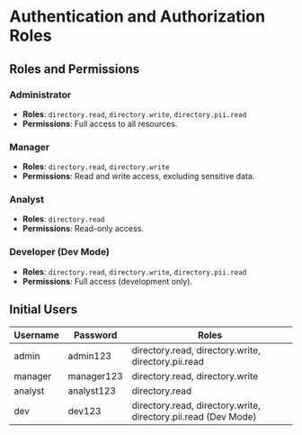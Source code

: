 # Authentication and Authorization Roles

## Roles and Permissions

### Administrator
- **Roles**: `directory.read`, `directory.write`, `directory.pii.read`
- **Permissions**: Full access to all resources.

### Manager
- **Roles**: `directory.read`, `directory.write`
- **Permissions**: Read and write access, excluding sensitive data.

### Analyst
- **Roles**: `directory.read`
- **Permissions**: Read-only access.

### Developer (Dev Mode)
- **Roles**: `directory.read`, `directory.write`, `directory.pii.read`
- **Permissions**: Full access (development only).

## Initial Users

| Username  | Password   | Roles                                |
|-----------|------------|--------------------------------------|
| admin     | admin123   | directory.read, directory.write, directory.pii.read |
| manager   | manager123 | directory.read, directory.write      |
| analyst   | analyst123 | directory.read                       |
| dev       | dev123     | directory.read, directory.write, directory.pii.read (Dev Mode) |
